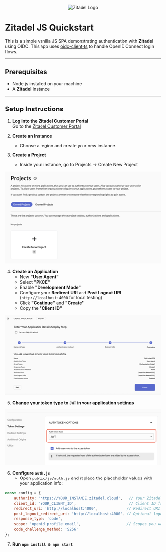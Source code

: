 <p align="center">
    <img src="https://raw.githubusercontent.com/zitadel/zitadel/refs/heads/main/docs/static/logos/zitadel-logo-dark%402x.png" alt="Zitadel Logo" max-height="200px" width="auto" />
</p>

# Zitadel JS Quickstart

This is a simple vanilla JS SPA demonstrating authentication with **Zitadel** using OIDC.
This app uses [oidc-client-ts](https://github.com/authts/oidc-client-ts) to handle OpenID Connect login flows.

---

## Prerequisites

- Node.js installed on your machine
- A **Zitadel** instance

---

## Setup Instructions

1. **Log into the Zitadel Customer Portal**  
   Go to the [Zitadel Customer Portal](https://zitadel.com/admin/dashboard)

2. **Create an Instance**  
   - Choose a region and create your new instance.

3. **Create a Project**  
   - Inside your instance, go to Projects -> Create New Project

![App Screenshot](assets/new_project.png)

4. **Create an Application**  
   - New **"User Agent"**
   - Select **"PKCE"**
   - Enable **"Development Mode"**
   - Configure your **Redirect URI** and **Post Logout URI** (`http://localhost:4000` for local testing)
   - Click **"Continue"** and **"Create"**
   - Copy the **"Client ID"**

![App Screenshot](assets/new_application.png)

5. **Change your token type to `JWT` in your application settings**  

![App Screenshot](assets/token_settings.png)

6. **Configure `auth.js`**  
   - Open `public/js/auth.js` and replace the placeholder values with your application info:

```js
const config = {
    authority: 'https://YOUR_INSTANCE.zitadel.cloud',   // Your Zitadel instance
    client_id: 'YOUR_CLIENT_ID',                        // Client ID from Zitadel
    redirect_uri: 'http://localhost:4000',             // Redirect URI you set in Zitadel
    post_logout_redirect_uri: 'http://localhost:4000', // Optional logout redirect URL
    response_type: 'code',
    scope: 'openid profile email',                     // Scopes you want
    code_challenge_method: 'S256'
};
```

7. **Run `npm install & npm start`**  
